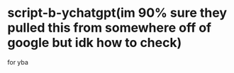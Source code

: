 # script-b-ychatgpt(im 90% sure they pulled this from somewhere off of google but idk how to check)
for yba
